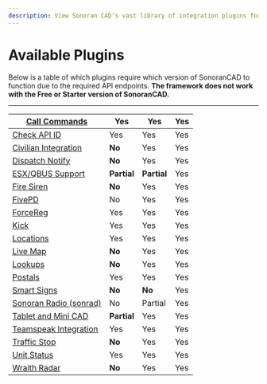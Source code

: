 ```yaml
---
description: View Sonoran CAD's vast library of integration plugins for your community!
---
```


# Available Plugins

Below is a table of which plugins require which version of SonoranCAD to function due to the required API endpoints. **The framework does not work with the Free or Starter version of SonoranCAD.**

****

| [Call Commands](call-commands.md)                 | Yes         | Yes         | Yes |
| ------------------------------------------------- | ----------- | ----------- | --- |
| [Check API ID](api-id-checker.md)                 | Yes         | Yes         | Yes |
| [Civilian Integration](civilian-integration.md)   | **No**      | Yes         | Yes |
| [Dispatch Notify](dispatch-notify.md)             | **No**      | Yes         | Yes |
| [ESX/QBUS Support](esx-support.md)                | **Partial** | **Partial** | Yes |
| [Fire Siren](fire-siren.md)                       | **No**      | Yes         | Yes |
| [FivePD](fivepd.md)                               | No          | Yes         | Yes |
| [ForceReg](forcereg.md)                           | Yes         | Yes         | Yes |
| [Kick](kick.md)                                   | Yes         | Yes         | Yes |
| [Locations](locations.md)                         | Yes         | Yes         | Yes |
| [Live Map](live-map.md)                           | **No**      | Yes         | Yes |
| [Lookups](lookups.md)                             | **No**      | Yes         | Yes |
| [Postals](postals.md)                             | Yes         | Yes         | Yes |
| [Smart Signs](smart-signs.md)                     | **No**      | **No**      | Yes |
| [Sonoran Radio (sonrad)](sonoran-radio-sonrad.md) | No          | Partial     | Yes |
| [Tablet and Mini CAD](tablet.md)                  | **Partial** | Yes         | Yes |
| [Teamspeak Integration](teamspeak-3.md)           | Yes         | Yes         | Yes |
| [Traffic Stop](traffic-stop.md)                   | **No**      | Yes         | Yes |
| [Unit Status](unit-status.md)                     | Yes         | Yes         | Yes |
| [Wraith Radar](wraithv2.md)                       | **No**      | Yes         | Yes |

